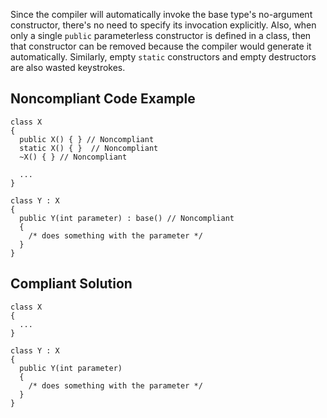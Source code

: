
Since the compiler will automatically invoke the base type's no-argument constructor, there's no need to specify its invocation explicitly. Also, when only a single `public` parameterless constructor is defined in a class, then that constructor can be removed because the compiler would generate it automatically. Similarly, empty `static` constructors and empty destructors are also wasted keystrokes.

## Noncompliant Code Example


    class X
    {
      public X() { } // Noncompliant
      static X() { }  // Noncompliant
      ~X() { } // Noncompliant
    
      ...
    }
    
    class Y : X
    {
      public Y(int parameter) : base() // Noncompliant
      {
        /* does something with the parameter */
      }
    }


## Compliant Solution


    class X
    {
      ...
    }
    
    class Y : X
    {
      public Y(int parameter)
      {
        /* does something with the parameter */
      }
    }

